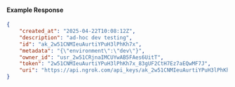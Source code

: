 <!-- Code generated for API Clients. DO NOT EDIT. -->

#### Example Response

```json
{
	"created_at": "2025-04-22T10:08:12Z",
	"description": "ad-hoc dev testing",
	"id": "ak_2w51CNMIeuAurtiYPuH3lPhKh7x",
	"metadata": "{\"environment\":\"dev\"}",
	"owner_id": "usr_2w51CRjnaIMCUYwAB5FAes6UitT",
	"token": "2w51CNMIeuAurtiYPuH3lPhKh7x_83gUF2CtH7Ez7aEQwMF7J",
	"uri": "https://api.ngrok.com/api_keys/ak_2w51CNMIeuAurtiYPuH3lPhKh7x"
}
```
